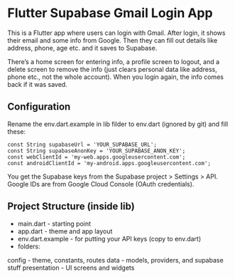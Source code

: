 # Flutter Supabase Gmail Login App

This is a Flutter app where users can login with Gmail. After login, it shows their email and some info from Google. Then they can fill out details like address, phone, age etc. and it saves to Supabase.

There’s a home screen for entering info, a profile screen to logout, and a delete screen to remove the info (just clears personal data like address, phone etc., not the whole account). When you login again, the info comes back if it was saved.

## Configuration

Rename the env.dart.example in lib filder to env.dart (ignored by git) and fill these:

```
const String supabaseUrl = 'YOUR_SUPABASE_URL';
const String supabaseAnonKey = 'YOUR_SUPABASE_ANON_KEY';
const webClientId = 'my-web.apps.googleusercontent.com';
const androidClientId = 'my-android.apps.googleusercontent.com';
```

You get the Supabase keys from the Supabase project > Settings > API.
Google IDs are from Google Cloud Console (OAuth credentials).

## Project Structure (inside lib)

- main.dart - starting point
- app.dart - theme and app layout
- env.dart.example - for putting your API keys (copy to env.dart)
- folders:

config - theme, constants, routes
data - models, providers, and supabase stuff
presentation - UI screens and widgets